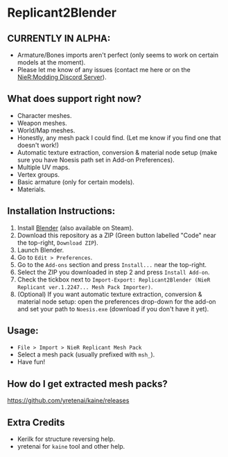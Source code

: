 # Replicant2Blender

## CURRENTLY IN ALPHA:
* Armature/Bones imports aren't perfect (only seems to work on certain models at the moment).
* Please let me know of any issues (contact me here or on the [NieR:Modding Discord Server](https://discord.gg/7F76ZVv)).

## What does support right now?
* Character meshes.
* Weapon meshes.
* World/Map meshes.
* Honestly, any mesh pack I could find. (Let me know if you find one that doesn't work!)
* Automatic texture extraction, conversion & material node setup (make sure you have Noesis path set in Add-on Preferences).
* Multiple UV maps.
* Vertex groups.
* Basic armature (only for certain models).
* Materials.

## Installation Instructions:
1. Install [Blender](https://www.blender.org/) (also available on Steam).
2. Download this repository as a ZIP (Green button labelled "Code" near the top-right, `Download ZIP`).
3. Launch Blender.
4. Go to `Edit > Preferences`.
5. Go to the `Add-ons` section and press `Install...` near the top-right.
6. Select the ZIP you downloaded in step 2 and press `Install Add-on`.
7. Check the tickbox next to `Import-Export: Replicant2Blender (NieR Replicant ver.1.2247... Mesh Pack Importer)`.
8. (Optional) If you want automatic texture extraction, conversion & material node setup: open the preferences drop-down for the add-on and set your path to `Noesis.exe` (download if you don't have it yet).

## Usage:
* `File > Import > NieR Replicant Mesh Pack`
* Select a mesh pack (usually prefixed with `msh_`).
* Have fun!

## How do I get extracted mesh packs?
https://github.com/yretenai/kaine/releases

## Extra Credits
* Kerilk for structure reversing help.
* yretenai for `kaine` tool and other help.
